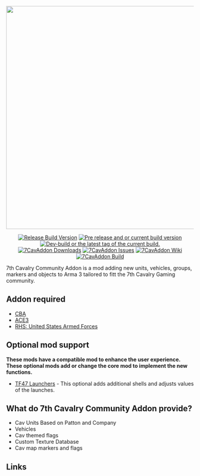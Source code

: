 <p align="center">
<img src="https://github.com/7Cav/7CavAddon/blob/master/resourses/logo.png" width="600">
</p>
<p align="center">
<a href="https://github.com/7Cav/7CavAddon/releases/latest"><img src="https://img.shields.io/github/release/7Cav/7CavAddon.svg?style=for-the-badge&label=Release%20Build" alt="Release Build Version"></a>
 <a href="https://github.com/7Cav/7CavAddon/releases/"><img src="https://img.shields.io/github/release/7Cav/7CavAddon/all.svg?style=for-the-badge&label=Pre-release" alt="Pre release and or current build version"></a>
 <a href="https://github.com/7Cav/7CavAddon/tags"><img src="https://img.shields.io/github/tag/7Cav/cScripts.svg?style=for-the-badge&colorB=df2d00&label=Latest%20Tag" alt="Dev-build or the latest tag of the current build."></a><br>
 <a href="https://github.com/7Cav/7CavAddon/releases/latest"><img src="https://img.shields.io/github/downloads/7cav/7CavAddon/total.svg?style=for-the-badge&label=Downloads" alt="7CavAddon Downloads"></a>
 <a href="https://github.com/7Cav/7CavAddon/issues"><img src="https://img.shields.io/github/issues-raw/7cav/7CavAddon.svg?style=for-the-badge&label=Issues" alt="7CavAddon Issues"></a>
 <a href="https://github.com/7Cav/7CavAddon/wiki"><img src="https://img.shields.io/badge/help-wiki-lightgrey.svg?logo=Wikipedia&style=for-the-badge" alt="7CavAddon Wiki"></a>
<a href="https://travis-ci.org/7Cav/7CavAddon">
    <img src="https://img.shields.io/travis/7Cav/7CavAddon.svg?style=for-the-badge&logo=Travis-CI" alt="7CavAddon Build">
</a>

</p>
7th Cavalry Community Addon is a mod adding new units, vehicles, groups, markers and objects to Arma 3 tailored to fitt the 7th Cavalry Gaming community. 

## Addon required
- [CBA](https://github.com/CBATeam/CBA_A3)
- [ACE3](https://ace3mod.com/)
- [RHS: United States Armed Forces](http://www.rhsmods.org/)

## Optional mod support
__These mods have a compatible mod to enhance the user experience. These optional mods add or change the core mod to implement the new functions.__

- [TF47 Launchers](https://steamcommunity.com/workshop/filedetails/?id=508476583) - This optional adds additional shells and adjusts values of the launches.

## What do 7th Cavalry Community Addon provide?
- Cav Units Based on Patton and Company
- Vehicles
- Cav themed flags
- Custom Texture Database
- Cav map markers and flags

## Links
